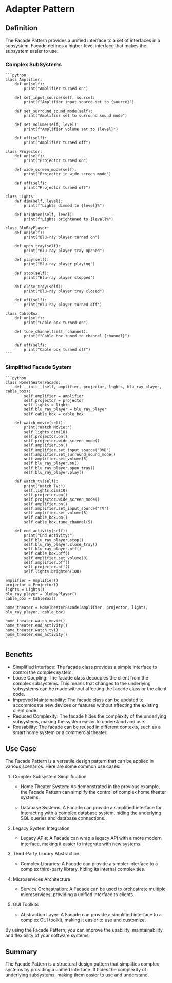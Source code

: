 # Adapter Pattern

## Definition

The Facade Pattern provides a unified interface to a set of interfaces in a subsystem. Facade defines a higher-level interface that makes the subsystem easier to use.

### Complex SubSystems

    ```python
    class Amplifier:
        def on(self):
            print("Amplifier turned on")

        def set_input_source(self, source):
            print(f"Amplifier input source set to {source}")

        def set_surround_sound_mode(self):
            print("Amplifier set to surround sound mode")

        def set_volume(self, level):
            print(f"Amplifier volume set to {level}")

        def off(self):
            print("Amplifier turned off")

    class Projector:
        def on(self):
            print("Projector turned on")

        def wide_screen_mode(self):
            print("Projector in wide screen mode")

        def off(self):
            print("Projector turned off")

    class Lights:
        def dim(self, level):
            print(f"Lights dimmed to {level}%")

        def brighten(self, level):
            print(f"Lights brightened to {level}%")

    class BluRayPlayer:
        def on(self):
            print("Blu-ray player turned on")

        def open_tray(self):
            print("Blu-ray player tray opened")

        def play(self):
            print("Blu-ray player playing")

        def stop(self):
            print("Blu-ray player stopped")

        def close_tray(self):
            print("Blu-ray player tray closed")

        def off(self):
            print("Blu-ray player turned off")

    class CableBox:
        def on(self):
            print("Cable box turned on")

        def tune_channel(self, channel):
            print(f"Cable box tuned to channel {channel}")

        def off(self):
            print("Cable box turned off")
    ```

### Simplified Facade System

    ```python
    class HomeTheaterFacade:
        def __init__(self, amplifier, projector, lights, blu_ray_player, cable_box):
            self.amplifier = amplifier
            self.projector = projector
            self.lights = lights
            self.blu_ray_player = blu_ray_player
            self.cable_box = cable_box

        def watch_movie(self):
            print("Watch Movie:")
            self.lights.dim(10)
            self.projector.on()
            self.projector.wide_screen_mode()
            self.amplifier.on()
            self.amplifier.set_input_source("DVD")
            self.amplifier.set_surround_sound_mode()
            self.amplifier.set_volume(5)
            self.blu_ray_player.on()
            self.blu_ray_player.open_tray()
            self.blu_ray_player.play()

        def watch_tv(self):
            print("Watch TV:")
            self.lights.dim(10)
            self.projector.on()
            self.projector.wide_screen_mode()
            self.amplifier.on()
            self.amplifier.set_input_source("TV")
            self.amplifier.set_volume(5)
            self.cable_box.on()
            self.cable_box.tune_channel(5)

        def end_activity(self):
            print("End Activity:")
            self.blu_ray_player.stop()
            self.blu_ray_player.close_tray()
            self.blu_ray_player.off()
            self.cable_box.off()
            self.amplifier.set_volume(0)
            self.amplifier.off()
            self.projector.off()
            self.lights.brighten(100)

    amplifier = Amplifier()
    projector = Projector()
    lights = Lights()
    blu_ray_player = BluRayPlayer()
    cable_box = CableBox()

    home_theater = HomeTheaterFacade(amplifier, projector, lights, blu_ray_player, cable_box)

    home_theater.watch_movie()
    home_theater.end_activity()
    home_theater.watch_tv()
    home_theater.end_activity()
    ```

## Benefits

- Simplified Interface: The facade class provides a simple interface to control the complex system.
- Loose Coupling: The facade class decouples the client from the complex subsystems. This means that changes to the underlying subsystems can be made without affecting the facade class or the client code.
- Improved Maintainability: The facade class can be updated to accommodate new devices or features without affecting the existing client code.
- Reduced Complexity: The facade hides the complexity of the underlying subsystems, making the system easier to understand and use.
- Reusability: The facade can be reused in different contexts, such as a smart home system or a commercial theater.

## Use Case

The Facade Pattern is a versatile design pattern that can be applied in various scenarios. Here are some common use cases:

1. Complex Subsystem Simplification

   - Home Theater System: As demonstrated in the previous example, the Facade Pattern can simplify the control of complex home theater systems.

   - Database Systems: A Facade can provide a simplified interface for interacting with a complex database system, hiding the underlying SQL queries and database connections.

2. Legacy System Integration

   - Legacy APIs: A Facade can wrap a legacy API with a more modern interface, making it easier to integrate with new systems.

3. Third-Party Library Abstraction

   - Complex Libraries: A Facade can provide a simpler interface to a complex third-party library, hiding its internal complexities.

4. Microservices Architecture

   - Service Orchestration: A Facade can be used to orchestrate multiple microservices, providing a unified interface to clients.

5. GUI Toolkits

   - Abstraction Layer: A Facade can provide a simplified interface to a complex GUI toolkit, making it easier to use and customize.

By using the Facade Pattern, you can improve the usability, maintainability, and flexibility of your software systems.

## Summary

The Facade Pattern is a structural design pattern that simplifies complex systems by providing a unified interface. It hides the complexity of underlying subsystems, making them easier to use and understand.
